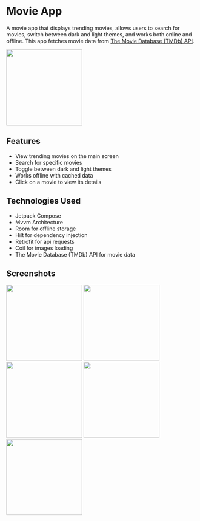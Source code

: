 # Movie App

A movie app that displays trending movies, allows users to search for movies, switch between dark and light themes, and works both online and offline. This app fetches movie data from [The Movie Database (TMDb) API](https://www.themoviedb.org/documentation/api).

  <img src="https://github.com/FouadBahari/Android-movies-application-test/assets/63747680/600e3f08-6240-4d31-a202-02ac758215c4" width="200" />
  
## Features

- View trending movies on the main screen
- Search for specific movies
- Toggle between dark and light themes
- Works offline with cached data
- Click on a movie to view its details

## Technologies Used

- Jetpack Compose
- Mvvm Architecture
- Room for offline storage
- Hilt for dependency injection
- Retrofit for api requests
- Coil for images loading
- The Movie Database (TMDb) API for movie data

## Screenshots
<div>
  <img src="https://github.com/FouadBahari/Android-movies-application-test/assets/63747680/30c1659c-eb58-4cca-a4b9-2c69d97542f6" width="200" />
  <img src="https://github.com/FouadBahari/Android-movies-application-test/assets/63747680/d96a2c45-6abc-4514-8965-645bc9627449" width="200" />
  <img src="https://github.com/FouadBahari/Android-movies-application-test/assets/63747680/bad86289-4c1e-486b-823f-a5df8a141833" width="200" />
   <img src="https://github.com/FouadBahari/Android-movies-application-test/assets/63747680/f89c0407-a8c6-43d8-ae84-2c7c6a79a368" width="200" />
   <img src="https://github.com/FouadBahari/Android-movies-application-test/assets/63747680/3ce0bcd3-9c3f-41f4-b445-a523beef2847" width="200" />
</div>





